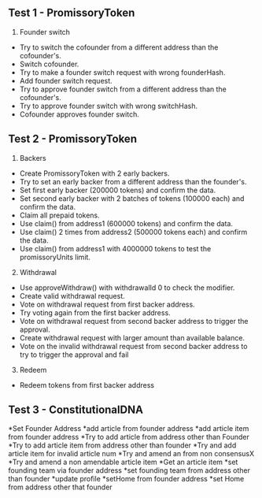 ## Test 1 - PromissoryToken 

1. Founder switch

* Try to switch the cofounder from a different address than the cofounder's.
* Switch cofounder.
* Try to make a founder switch request with wrong founderHash.
* Add founder switch request.
* Try to approve founder switch from a different address than the cofounder's.
* Try to approve founder switch with wrong switchHash.
* Cofounder approves founder switch.

## Test 2 - PromissoryToken

1. Backers

* Create PromissoryToken with 2 early backers.
* Try to set an early backer from a different address than the founder's.
* Set first early backer (200000 tokens) and confirm the data.
* Set second early backer with 2 batches of tokens (100000 each) and confirm the data.
* Claim all prepaid tokens.
* Use claim() from address1 (600000 tokens) and confirm the data.
* Use claim() 2 times from address2 (500000 tokens each) and confirm the data.
* Use claim() from address1 with 4000000 tokens to test the promissoryUnits limit.

2. Withdrawal

* Use approveWithdraw() with withdrawalId 0 to check the modifier.
* Create valid withdrawal request.
* Vote on withdrawal request from first backer address.
* Try voting again from the first backer address.
* Vote on withdrawal request from second backer address to trigger the approval.
* Create withdrawal request with larger amount than available balance.
* Vote on the invalid withdrawal request from second backer address to try to trigger the approval and fail

3. Redeem

* Redeem tokens from first backer address

## Test 3 - ConstitutionalDNA

*Set Founder Address
*add article from founder address
*add article item from founder address
*Try to add article from address other than Founder
*Try to add article item from address other than founder
*Try and add article item for invalid article num
*Try and amend an from non consensusX
*Try and amend a non amendable article item
*Get an article item
*set founding team via founder address
*set founding team from address other than founder
*update profile
*setHome from founder address
*set Home from address other that founder